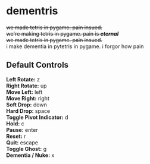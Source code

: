 # dementris
~~we made tetris in pygame. pain insued.~~\
~~we're making tetris in pygame. pain is ***eternal***~~\
~~we made tetris in pygame. pain insued.~~\
i make dementia in pytetris in pygame. i forgor how pain

## Default Controls
**Left Rotate:** z\
**Right Rotate:** up\
**Move Left:** left\
**Move Right:** right\
**Soft Drop:** down\
**Hard Drop:** space\
**Toggle Pivot Indicator:** d\
**Hold:** c\
**Pause:** enter\
**Reset:** r\
**Quit:** escape\
**Toggle Ghost:** g\
**Dementia / Nuke:** x
